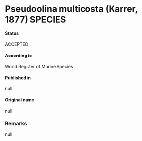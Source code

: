 Pseudoolina multicosta (Karrer, 1877) SPECIES
=======

#### Status
ACCEPTED

#### According to
World Register of Marine Species

#### Published in
null

#### Original name
null

### Remarks
null